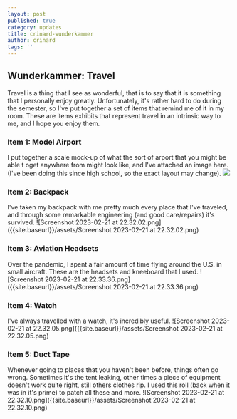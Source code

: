 ```yaml
---
layout: post
published: true
category: updates
title: crinard-wunderkammer
author: crinard
tags: ''
---
```

## Wunderkammer: Travel

Travel is a thing that I see as wonderful, that is to say that it is something that I personally enjoy greatly. Unfortunately, it's rather hard to do during the semester, so I've put together a set of items that remind me of it in my room. These are items exhibits that represent travel in an intrinsic way to me, and I hope you enjoy them. 

### Item 1: Model Airport
I put together a scale mock-up of what the sort of arport that you might be able t oget anywhere from might look like, and I've attached an image here. (I've been doing this since high school, so the exact layout may change). 
![]({{site.baseurl}}/https://i.imgur.com/QYnXjgoh.jpg)

### Item 2: Backpack
I've taken my backpack with me pretty much every place that I've traveled, and through some remarkable engineering (and good care/repairs) it's survived. 
![Screenshot 2023-02-21 at 22.32.02.png]({{site.baseurl}}/assets/Screenshot 2023-02-21 at 22.32.02.png)

### Item 3: Aviation Headsets
Over the pandemic, I spent a fair amount of time flying around the U.S. in small aircraft. These are the headsets and kneeboard that I used. 
![Screenshot 2023-02-21 at 22.33.36.png]({{site.baseurl}}/assets/Screenshot 2023-02-21 at 22.33.36.png)


### Item 4: Watch
I've always travelled with a watch, it's incredibly useful. 
![Screenshot 2023-02-21 at 22.32.05.png]({{site.baseurl}}/assets/Screenshot 2023-02-21 at 22.32.05.png)

### Item 5: Duct Tape
Whenever going to places that you haven't been before, things often go wrong. Sometimes it's the tent leaking, other times a piece of equipment doesn't work quite right, still others clothes rip. I used this roll (back when it was in it's prime) to patch all these and more.
![Screenshot 2023-02-21 at 22.32.10.png]({{site.baseurl}}/assets/Screenshot 2023-02-21 at 22.32.10.png)

